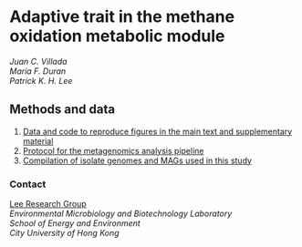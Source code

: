 # Adaptive trait in the methane oxidation metabolic module

_Juan C. Villada_<br />
_Maria F. Duran_<br />
_Patrick K. H. Lee_<br />

## Methods and data

1. [Data and code to reproduce figures in the main text and supplementary material](1_data_and_scripts/)
2. [Protocol for the metagenomics analysis pipeline](2_metagenomics_protocol/)
3. [Compilation of isolate genomes and MAGs used in this study](3_compilation_of_genomes_and_MAGs/)

### Contact
[Lee Research Group](http://www6.cityu.edu.hk/see/personal/Patrick_Lee/research.html)<br />
_Environmental Microbiology and Biotechnology Laboratory<br />
School of Energy and Environment<br />
City University of Hong Kong_
